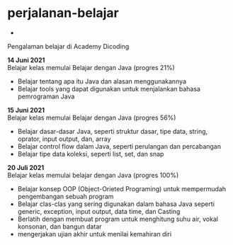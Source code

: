 # perjalanan-belajar
-
Pengalaman belajar di Academy Dicoding<br>

**14 Juni 2021**<br>
Belajar kelas memulai Belajar dengan Java (progres 21%)
* Belajar tentang apa itu Java dan alasan menggunakannya
* Belajar tools yang dapat digunakan untuk menjalankan bahasa pemrograman Java

**15 Juni 2021**<br>
Belajar kelas memulai Belajar dengan Java (progres 56%)
* Belajar dasar-dasar Java, seperti struktur dasar, tipe data, string, oprator, input output, dan, array
* Belajar control flow dalam Java, seperti perulangan dan percabangan
* Belajar tipe data koleksi, seperti list, set, dan snap

**20 Juli 2021**<br>
Belajar kelas memulai belajar dengan Java (progres 100%)
* Belajar konsep OOP (Object-Orieted Programing) untuk mempermudah pengembangan sebuah program
* Belajar clas-clas yang sering digunakan dalam bahasa Java seperti generic, exception, input output, data time, dan Casting
* Berlatih dengan membuat program untuk menghitung suhu air, vokal konsonan, dan bangun datar
* mengerjakan ujian akhir untuk menilai kemahiran diri

